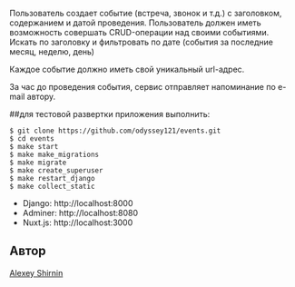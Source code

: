 Пользователь создает событие (встреча, звонок и т.д.) с заголовком, содержанием и датой проведения. Пользователь должен иметь возможность совершать CRUD-операции над своими событиями. Искать по заголовку и фильтровать по дате (события за последние месяц, неделю, день)

Каждое событие должно иметь свой уникальный url-адрес.

За час до проведения события, сервис отправляет напоминание по e-mail автору.

##для тестовой развертки приложения выполнить:

    $ git clone https://github.com/odyssey121/events.git
    $ cd events
    $ make start
    $ make make_migrations
    $ make migrate
    $ make create_superuser
    $ make restart_django
    $ make collect_static
    
 - Django: http://localhost:8000
 - Adminer: http://localhost:8080
 - Nuxt.js: http://localhost:3000

## Автор

[Alexey Shirnin](https://github.com/odyssey121/)
